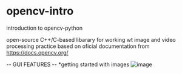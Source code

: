 # opencv-intro
introduction to opencv-python

open-source C++/C-based libarary for working wt image and video processing
practice based on oficial documentation from https://docs.opencv.org/

-- GUI FEATURES -- 
*getting started with images
	![image](https://user-images.githubusercontent.com/43139654/121351595-9f1ea480-c934-11eb-8593-8ec8140540bf.png)

